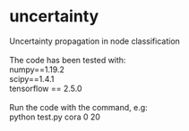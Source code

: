 # uncertainty
Uncertainty propagation in node classification<br />
<br />
The code has been tested with:<br />
numpy==1.19.2<br />
scipy==1.4.1<br />
tensorflow == 2.5.0<br />
<br />
Run the code with the command, e.g:<br />
python test.py cora 0 20<br />

